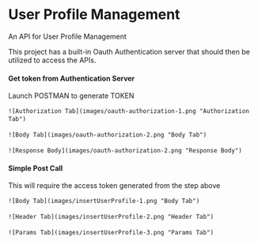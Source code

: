 # User Profile Management
An API for User Profile Management

This project has a built-in Oauth Authentication server  that should then be utilized to access the APIs.


#### Get token from Authentication Server

Launch POSTMAN to generate TOKEN

    ![Authorization Tab](images/oauth-authorization-1.png "Authorization Tab")
    
    ![Body Tab](images/oauth-authorization-2.png "Body Tab")

    ![Response Body](images/oauth-authorization-2.png "Response Body")


#### Simple Post Call

This will require the access token generated from the step above

    ![Body Tab](images/insertUserProfile-1.png "Body Tab")

    ![Header Tab](images/insertUserProfile-2.png "Header Tab")
    
    ![Params Tab](images/insertUserProfile-3.png "Params Tab")
    
